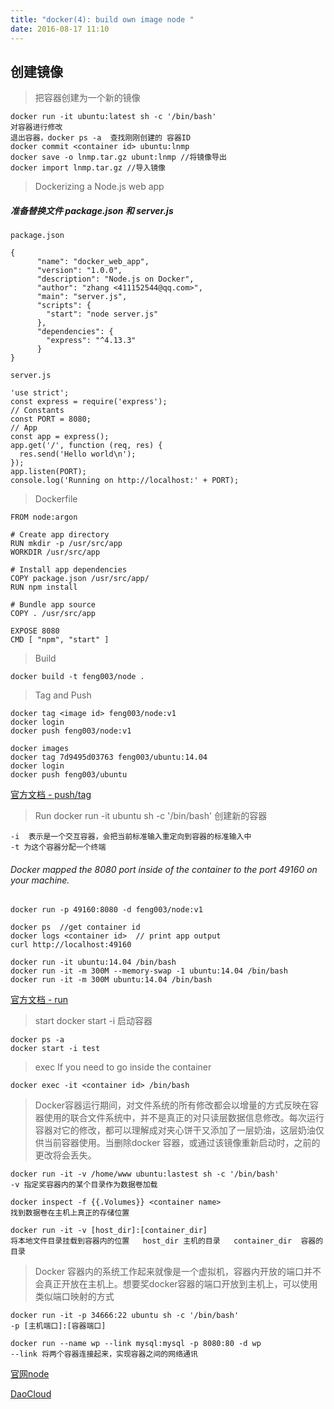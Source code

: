 ```yaml
---
title: "docker(4): build own image node "
date: 2016-08-17 11:10
---
```

## 创建镜像

> 把容器创建为一个新的镜像

    docker run -it ubuntu:latest sh -c '/bin/bash'
    对容器进行修改
    退出容器，docker ps -a  查找刚刚创建的 容器ID
    docker commit <container id> ubuntu:lnmp
    docker save -o lnmp.tar.gz ubunt:lnmp //将镜像导出
    docker import lnmp.tar.gz //导入镜像

> Dockerizing a Node.js web app

##### 准备替换文件  package.json 和 server.js

    package.json

    {
          "name": "docker_web_app",
          "version": "1.0.0",
          "description": "Node.js on Docker",
          "author": "zhang <411152544@qq.com>",
          "main": "server.js",
          "scripts": {
            "start": "node server.js"
          },
          "dependencies": {
            "express": "^4.13.3"
          }
    }

    server.js

    'use strict';
    const express = require('express');
    // Constants
    const PORT = 8080;
    // App
    const app = express();
    app.get('/', function (req, res) {
      res.send('Hello world\n');
    });
    app.listen(PORT);
    console.log('Running on http://localhost:' + PORT);

> Dockerfile

    FROM node:argon

    # Create app directory
    RUN mkdir -p /usr/src/app
    WORKDIR /usr/src/app

    # Install app dependencies
    COPY package.json /usr/src/app/
    RUN npm install

    # Bundle app source
    COPY . /usr/src/app

    EXPOSE 8080
    CMD [ "npm", "start" ]

> Build

    docker build -t feng003/node .

> Tag and Push

    docker tag <image id> feng003/node:v1
    docker login
    docker push feng003/node:v1

    docker images
    docker tag 7d9495d03763 feng003/ubuntu:14.04
    docker login
    docker push feng003/ubuntu

[官方文档 - push/tag](https://docs.docker.com/engine/getstarted/step_six/)

> Run    docker run -it ubuntu sh -c '/bin/bash'  创建新的容器

    -i  表示是一个交互容器，会把当前标准输入重定向到容器的标准输入中
    -t 为这个容器分配一个终端

###### Docker mapped the 8080 port inside of the container to the port 49160 on your machine.

    docker run -p 49160:8080 -d feng003/node:v1

    docker ps  //get container id
    docker logs <container id>  // print app output
    curl http://localhost:49160

    docker run -it ubuntu:14.04 /bin/bash
    docker run -it -m 300M --memory-swap -1 ubuntu:14.04 /bin/bash
    docker run -it -m 300M ubuntu:14.04 /bin/bash

[官方文档 - run](https://docs.docker.com/engine/reference/run/)

> start docker start -i <container name>   启动容器

    docker ps -a
    docker start -i test

> exec  If you need to go inside the container

    docker exec -it <container id> /bin/bash

> Docker容器运行期间，对文件系统的所有修改都会以增量的方式反映在容器使用的联合文件系统中，并不是真正的对只读层数据信息修改。每次运行容器对它的修改，都可以理解成对夹心饼干又添加了一层奶油，这层奶油仅供当前容器使用。当删除docker 容器，或通过该镜像重新启动时，之前的更改将会丢失。

    docker run -it -v /home/www ubuntu:lastest sh -c '/bin/bash'
    -v 指定奖容器内的某个目录作为数据卷加载

    docker inspect -f {{.Volumes}} <container name>
    找到数据卷在主机上真正的存储位置

    docker run -it -v [host_dir]:[container_dir]
    将本地文件目录挂载到容器内的位置   host_dir 主机的目录   container_dir  容器的目录

> Docker 容器内的系统工作起来就像是一个虚拟机，容器内开放的端口并不会真正开放在主机上。想要奖docker容器的端口开放到主机上，可以使用类似端口映射的方式

    docker run -it -p 34666:22 ubuntu sh -c '/bin/bash'
    -p [主机端口]:[容器端口]

    docker run --name wp --link mysql:mysql -p 8080:80 -d wp
    --link 将两个容器连接起来，实现容器之间的网络通讯

[官网node](https://nodejs.org/en/docs/guides/nodejs-docker-webapp/)

[DaoCloud](http://docs.daocloud.io/faq/docker101)

